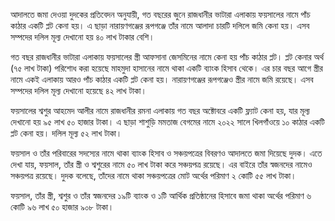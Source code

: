 আদালতে জমা দেওয়া দুদকের প্রতিবেদন অনুযায়ী, গত বছরের জুনে রাজধানীর ভাটারা এলাকায় ফয়সালের নামে পাঁচ কাঠার একটি প্লট কেনা হয়। এ ছাড়া নারায়ণগঞ্জের রূপগঞ্জে তাঁর নামে আলাদা চারটি দলিলে জমি কেনা হয়। এসব সম্পদের দলিল মূল্য দেখানো হয় ৪০ লাখ টাকার বেশি।

গত বছর রাজধানীর ভাটারা এলাকায় ফয়সালের স্ত্রী আফসানা জেসমিনের নামে কেনা হয় পাঁচ কাঠার প্লট। প্লট কেনার অর্থ (৭৫ লাখ টাকা) পরিশোধ করা হয়েছে মাহমুদা হাসানের নামে থাকা একটি ব্যাংক হিসাব থেকে। এর চার বছর আগে স্ত্রীর নামে একই এলাকায় আরও পাঁচ কাঠার একটি প্লট কেনা হয়। নারায়ণগঞ্জের রূপগঞ্জেও স্ত্রীর নামে জমি রয়েছে। এসব সম্পদের দলিল মূল্য দেখানো হয়েছে ৪২ লাখ টাকা।

ফয়সালের শ্বশুর আহমেদ আলীর নামে রাজধানীর রমনা এলাকায় গত বছর অক্টোবরে একটি ফ্ল্যাট কেনা হয়, যার মূল্য দেখানো হয় ৯৫ লাখ ৫০ হাজার টাকা। এ ছাড়া শাশুড়ি মমতাজ বেগমের নামে ২০২২ সালে খিলগাঁওয়ে ১০ কাঠার একটি প্লট কেনা হয়। দলিল মূল্য ৫২ লাখ টাকা।

ফয়সাল ও তাঁর পরিবারের সদস্যের নামে থাকা ব্যাংক হিসাব ও সঞ্চয়পত্রের বিবরণও আদালতে জমা দিয়েছে দুদক। এতে দেখা যায়, ফয়সাল, তাঁর স্ত্রী ও শ্বশুরের নামে ৫০ লাখ টাকা করে সঞ্চয়পত্র রয়েছে। এর বাইরে তাঁর স্বজনদের নামেও সঞ্চয়পত্র রয়েছে। দুদক বলেছে, তাঁদের নামে থাকা সঞ্চয়পত্রের মোট অর্থের পরিমাণ ২ কোটি ৫৫ লাখ টাকা।

ফয়সাল, তাঁর স্ত্রী, শ্বশুর ও তাঁর স্বজনদের ১৯টি ব্যাংক ও ১টি আর্থিক প্রতিষ্ঠানের হিসাবে জমা থাকা অর্থের পরিমাণ ৬ কোটি ৯৬ লাখ ৫০ হাজার ৯০৮ টাকা।
